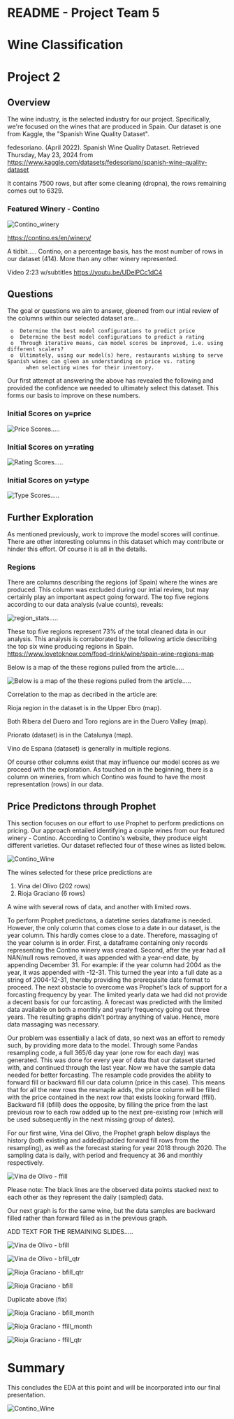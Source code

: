 #     README - Project Team 5
#     Wine Classification  
#     Project 2 


## Overview

The wine industry, is the selected industry for our project.  Specifically, we're focused on the wines that are produced in Spain.  Our dataset is one from Kaggle, the "Spanish Wine Quality Dataset". 

fedesoriano. (April 2022). Spanish Wine Quality Dataset. Retrieved Thursday, May 23, 2024 from https://www.kaggle.com/datasets/fedesoriano/spanish-wine-quality-dataset

It contains 7500 rows, but after some cleaning (dropna), the rows remaining comes out to 6329.

### Featured Winery - Contino

![Contino_winery](Project-2_EDA/images/Contino_Winery.png)

https://contino.es/en/winery/

A tidbit.....
Contino, on a percentage basis, has the most number of rows in our dataset (414).  More than any other winery represented.

Video 2:23 w/subtitles https://youtu.be/UDelPCc1dC4


## Questions

The goal or questions we aim to answer, gleened from our intial review of the columns within our selected dataset are...

     o  Determine the best model configurations to predict price
     o  Determine the best model configurations to predict a rating
     o  Through iterative means, can model scores be improved, i.e. using different scalers?
     o  Ultimately, using our model(s) here, restaurants wishing to serve Spanish wines can gleen an understanding on price vs. rating 
          when selecting wines for their inventory.   
 
     
Our first attempt at answering the above has revealed the following and provided the confidence we needed to ultimately select this dataset.  This forms our basis to improve on these numbers.

### Initial Scores on y=price

![Price Scores.....](Project-2_EDA/images/price_scores.png)


### Initial Scores on y=rating

![Rating Scores.....](Project-2_EDA/images/rating_scores.png)


### Initial Scores on y=type   

![Type Scores.....](Project-2_EDA/images/type_scores.png)



## Further Exploration

As mentioned previously, work to improve the model scores will continue.  There are other interesting columns in this dataset which may contribute or hinder this effort. Of course it is all in the details.  

### Regions

There are columns describing the regions (of Spain) where the wines are produced.  This column was excluded during our intial review, but may certainly play an important aspect going forward.  The top five regions according to our data analysis (value counts), reveals:

![region_stats.....](Project-2_EDA/images/region_stats.png)


These top five regions represent 73% of the total cleaned data in our analysis.  This analysis is corraborated by the following article describing the top six wine producing regions in Spain. https://www.lovetoknow.com/food-drink/wine/spain-wine-regions-map

Below is a map of the these regions pulled from the article.....

![Below is a map of the these regions pulled from the article.....](Project-2_EDA/images/SW_Regions.png)

Correlation to the map as decribed in the article are:

Rioja region in the dataset is in the Upper Ebro (map). 

Both Ribera del Duero and Toro regions are in the Duero Valley (map).

Priorato (dataset) is in the Catalunya (map).

Vino de Espana (dataset) is generally in multiple regions.

Of course other columns exist that may influence our model scores as we proceed with the exploration.  As touched on in the beginning, there is a column on wineries, from which Contino was found to have the most representation (rows) in our data.




## Price Predictons through Prophet

This section focuses on our effort to use Prophet to perform predictions on pricing.  Our approach entailed identifying a couple wines from our featured winery - Contino.  According to Contino's website, they produce eight different varieties. 
Our dataset reflected four of these wines as listed below.

![Contino_Wine](Project-2_EDA/images/ListOfWines.png) 

The wines selected for these price predictions are 

   1) Vina del Olivo (202 rows)
   2) Rioja Graciano  (6 rows)

A wine with several rows of data, and another with limited rows.  

To perform Prophet predictons, a datetime series dataframe is needed.  However, the only column that comes close to a date in our dataset, is the year column.  This hardly comes close to a date.  Therefore, massaging of the year column is in order. First, a dataframe containing only records representing the Contino winery was created. Second, after the year had all NAN/null rows removed, it was appended with a year-end date, by appending December 31.  For example: if the year column had 2004 as the year, it was appended with -12-31.  This turned the year into a full date as a string of 2004-12-31, thereby providing the prerequisite date format to proceed.  The next obstacle to overcome was Prophet's lack of support for a forcasting frequency by year.  The limited yearly data we had did not provide a decent basis for our forcasting. A forecast was predicted with the limited data available on both a monthly and yearly frequency going out three years.  The resulting graphs didn't portray anything of value.  Hence, more data massaging was necessary.  

Our problem was essentially a lack of data, so next was an effort to remedy such, by providing more data to the model.  Through some Pandas resampling code, a full 365/6 day year (one row for each day) was generated. This was done for every year of data that our dataset started with, and continued through the last year.  Now we have the sample data needed for better forcasting.  The resample code provides the ability to forward fill or backward fill our data column (price in this case).  This means that for all the new rows the resmaple adds, the price column will be filled with the price contained in the next row that exists looking forward (ffill).  Backward fill (bfill) does the opposite, by filling the price from the last previous row to each row added up to the next pre-existing row (which will be used subsequently in the next missing group of dates).  

For our first wine, Vina del Olivo, the Prophet graph below displays the history (both existing and added/padded forward fill rows from the resampling), as well as the forecast staring for year 2018 through 2020.  The sampling data is daily, with period and frequency at 36 and monthly respectively.  

![Vina de Olivo - ffill](Project-2_EDA/images/Prophet_Project2_3.png)

Please note:  The black lines are the observed data points stacked next to each other as they represent the daily (sampled) data.  

Our next graph is for the same wine, but the data samples are backward filled rather than forward filled as in the previous graph. 

ADD TEXT FOR THE REMAINING SLIDES.....

![Vina de Olivo - bfill](Project-2_EDA/images/Prophet_Project2_4.png)



![Vina de Olivo - bfill_qtr](Project-2_EDA/images/Prophet_Project2_5.png)



![Rioja Graciano - bfill_qtr](Project-2_EDA/images/Prophet_Project2_6.png)



![Rioja Graciano - bfill](Project-2_EDA/images/Prophet_Project2_7.png)


Duplicate above (fix)

![Rioja Graciano - bfill_month](Project-2_EDA/images/Prophet_Project2_8.png)



![Rioja Graciano - ffill_month](Project-2_EDA/images/Prophet_Project2_9.png)



![Rioja Graciano - ffill_qtr](Project-2_EDA/images/Prophet_Project2_10.png)


# Summary

This concludes the EDA at this point and will be incorporated into our final presentation.

  ![Contino_Wine](Project-2_EDA/images/Contino_Wine.png)



